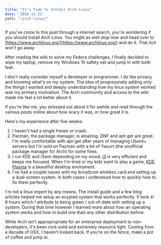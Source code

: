 ```yaml
---
title: "It's Time to Install Arch Linux" 
date: "2016-11-22" 
path: "/arch-linux/"
---
```

If you've come to this post through a internet search, you're wondering if you should install Arch Linux.  You might as well stop now and head over to [https://www.archlinux.org/](https://www.archlinux.org/) and do it.  That itch won't go away.

After reading the wiki to solve my Fedora challenges, I finally decided to wipe my laptop, remove my Windows 10 safety net and jump in with both feet.

I don't really consider myself a developer or programmer. I do like privacy and knowing what's on my system. The idea of progressively adding only the things I wanted and deeply understanding how my linux system worked was my primary motivation.  The Arch community and access to the wiki made me feel a lot better about it.

If you're like me, you stressed out about it for awhile and read through the various posts online about how scary it was, or how great it is.

Here's my experience after five weeks:

1. I haven't had a single freeze or crash.
2. Pacman, the package manager, is amazing.  DNF and apt-get are great. I'm really comfortable with apt-get after years of managing Ubuntu servers but I'm sold on Pacman with a bit of Yaourt (the unofficial package manager for Arch) for some fixes.
3. I run KDE and i3wm depending on my mood.  [i3](https://i3wm.org/) is very efficient and keeps me focused. When I'm tired or my kids want to play a game, [KDE Plasma](https://www.kde.org/workspaces/plasmadesktop/) is a beautiful desktop enviroment.
4. I've had a couple issues with my broadcom wireless card and setting up a dual-screen system. In both cases I understood how to quickly how to fix them perfectly.


I'm not a linux expert by any means. The install guide and a few blog articles helped me setup an ecypted system that works perfectly. It took 4-6 hours which I attribute to being green / out-of-date with setting up a system.  During that time however I learned more about how an operating system works and how to build one than any other distribution before.

While Arch isn't appropropriate for an enterprise deployment to non-developers, it's been rock solid and extremely resource light. Coming from a decade of OSX, I haven't looked back. If you're on the fence, make a pot of coffee and jump in.